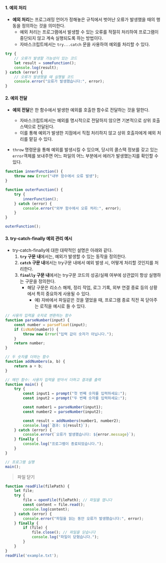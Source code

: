
#### 1. 예외 처리

- **예외 처리**는 프로그래밍 언어가 정해놓은 규칙에서 벗어난 오류가 발생했을 때의 행동을 정의하는 것을 의미한다.
	- 예외 처리는 프로그램에서 발생할 수 있는 오류를 적절히 처리하여 프로그램이 중단되지 않고 계속 실행되도록 하는 방법이다.
	- 자바스크립트에서는 `try...catch` 문을 사용하여 예외를 처리할 수 있다.
```ts
try {
    // 오류가 발생할 가능성이 있는 코드
    let result = someFunction();
    console.log(result);
} catch (error) {
    // 오류가 발생했을 때 실행될 코드
    console.error("오류가 발생했습니다:", error);
}
```

#### 2. 예외 전달

- **예외 전달**은 한 함수에서 발생한 예외를 호출한 함수로 전달하는 것을 말한다.
	- 자바스크립트에서는 예외를 명시적으로 전달하지 않으면 기본적으로 상위 호출 스택으로 전달된다.
	- 이를 통해 예외가 발생한 지점에서 직접 처리하지 않고 상위 호출자에게 예외 처리를 맡길 수 있다.

- `throw` 명령문을 통해 예외를 발생시킬 수 있으며, 당시의 콜스택 정보를 갖고 있는 `error`객체를 보내주면 어느 파일의 어느 부분에서 에러가 발생했는지를 확인할 수 있다.
```ts
function innerFunction() {
    throw new Error("내부 함수에서 오류 발생");
}

function outerFunction() {
    try {
        innerFunction();
    } catch (error) {
        console.error("외부 함수에서 오류 처리:", error);
    }
}

outerFunction();
```

#### 3. try-catch-finally 예외 관리 예시

- try-catch-finally에 대한 대략적인 설명은 아래와 같다.
	1. **`try` 구문 내**에서는, 예외가 발생할 수 있는 동작을 정의한다.
	2. **`catch` 구문 내**에서는 try구문 내에서 예외 발생 시, 어떻게 처리할 것인지를 처리한다.
	3. **`finally` 구문 내**에서는 try구문 코드의 성공/실패 여부에 상관없이 항상 실행하는 구문을 정의한다. 
	    - 해당 구문은 리소스 해제, 정리 작업, 로그 기록, 외부 연결 종료 등의 상황에서 특히 중요하게 사용될 수 있다.
		    - 예) 자바에서 파일같은 것을 열었을 때, 프로그램 종료 직전 꼭 닫아주는 로직을 예시로 들 수 있다.

```ts
// 사용자 입력을 숫자로 변환하는 함수
function parseNumber(input) {
    const number = parseFloat(input);
    if (isNaN(number)) {
        throw new Error("입력 값이 숫자가 아닙니다.");
    }
    return number;
}

// 두 숫자를 더하는 함수
function addNumbers(a, b) {
    return a + b;
}

// 메인 함수: 사용자 입력을 받아서 더하고 결과를 출력
function main() {
    try {
        const input1 = prompt("첫 번째 숫자를 입력하세요:");
        const input2 = prompt("두 번째 숫자를 입력하세요:");

        const number1 = parseNumber(input1);
        const number2 = parseNumber(input2);

        const result = addNumbers(number1, number2);
        console.log(`결과: ${result}`);
    } catch (error) {
        console.error(`오류가 발생했습니다: ${error.message}`);
    } finally {
        console.log("프로그램이 종료되었습니다.");
    }
}

// 프로그램 실행
main();
```


> 파일 닫기 
```ts
function readFile(filePath) {
    let file;
    try {
        file = openFile(filePath); // 파일을 엽니다
        const content = file.read();
        console.log(content);
    } catch (error) {
        console.error("파일을 읽는 동안 오류가 발생했습니다:", error);
    } finally {
        if (file) {
            file.close(); // 파일을 닫습니다
            console.log("파일이 닫혔습니다.");
        }
    }
}
readFile('example.txt');
```